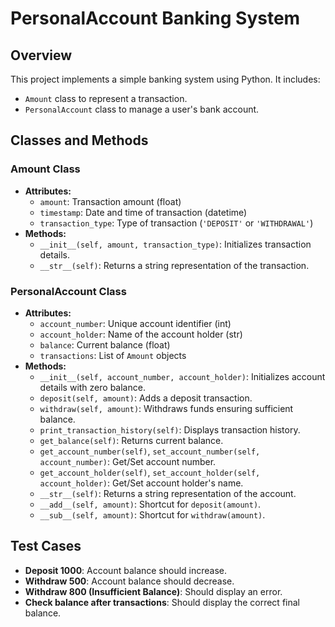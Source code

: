 # PersonalAccount Banking System

## Overview
This project implements a simple banking system using Python. It includes:
- `Amount` class to represent a transaction.
- `PersonalAccount` class to manage a user's bank account.

## Classes and Methods

### Amount Class
- **Attributes:**
  - `amount`: Transaction amount (float)
  - `timestamp`: Date and time of transaction (datetime)
  - `transaction_type`: Type of transaction (`'DEPOSIT'` or `'WITHDRAWAL'`)
- **Methods:**
  - `__init__(self, amount, transaction_type)`: Initializes transaction details.
  - `__str__(self)`: Returns a string representation of the transaction.

### PersonalAccount Class
- **Attributes:**
  - `account_number`: Unique account identifier (int)
  - `account_holder`: Name of the account holder (str)
  - `balance`: Current balance (float)
  - `transactions`: List of `Amount` objects
- **Methods:**
  - `__init__(self, account_number, account_holder)`: Initializes account details with zero balance.
  - `deposit(self, amount)`: Adds a deposit transaction.
  - `withdraw(self, amount)`: Withdraws funds ensuring sufficient balance.
  - `print_transaction_history(self)`: Displays transaction history.
  - `get_balance(self)`: Returns current balance.
  - `get_account_number(self)`, `set_account_number(self, account_number)`: Get/Set account number.
  - `get_account_holder(self)`, `set_account_holder(self, account_holder)`: Get/Set account holder's name.
  - `__str__(self)`: Returns a string representation of the account.
  - `__add__(self, amount)`: Shortcut for `deposit(amount)`.
  - `__sub__(self, amount)`: Shortcut for `withdraw(amount)`.



## Test Cases
- **Deposit 1000**: Account balance should increase.
- **Withdraw 500**: Account balance should decrease.
- **Withdraw 800 (Insufficient Balance)**: Should display an error.
- **Check balance after transactions**: Should display the correct final balance.



